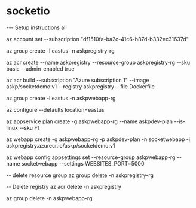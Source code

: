 # socketio


--- Setup instructions all

az account set --subscription "df1510fa-ba2c-41c6-b87d-b332ec31637d"

az group create -l eastus -n askpregistry-rg

az acr create --name askpregistry --resource-group askpregistry-rg --sku basic --admin-enabled true

az acr build --subscription "Azure subscription 1" --image askp/socketdemo:v1 --registry askpregistry --file Dockerfile .

az group create -l eastus -n askpwebapp-rg


az configure --defaults  location=eastus

az appservice plan create -g askpwebapp-rg --name askpdev-plan --is-linux --sku F1


az webapp create -g askpwebapp-rg  -p askpdev-plan -n socketwebapp -i askpregistry.azurecr.io/askp/socketdemo:v1


az webapp config appsettings set --resource-group askpwebapp-rg --name socketwebapp --settings WEBSITES_PORT=5000

-- delete resource group 
az group delete -n askpregistry-rg

-- Delete registry 
az acr delete -n askpregistry 

az group delete -n askpwebapp-rg